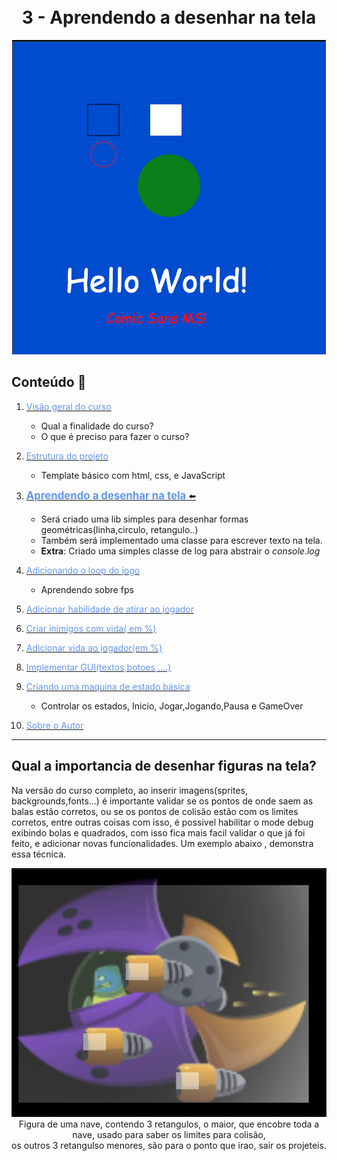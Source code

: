 
<h1 align="center">
  <br>3 - Aprendendo a desenhar na tela
</h1>
 
 
<p align="center"  > 
  <img src="images/screen.png" alt="animated" />
</p>
   
 
##  Conteúdo 📄
 
1.  [<span style="color:CornflowerBlue;">Visão geral do curso</span> ](../part1/README.md)
    * Qual a finalidade do curso?
    * O que é preciso para fazer o curso?
1.  [<span style="color:CornflowerBlue;">Estrutura do projeto</span>](README.md)
    *   Template básico com html, css, e JavaScript 
1.  [<span style="color:CornflowerBlue;font-weight: bold;  font-size: 1.2em;   ">Aprendendo a desenhar na tela</span>  ⬅️](https://www.google.com)
    *  Será criado uma lib simples para desenhar formas geométricas(linha,circulo, retangulo..) 
    *  Também será implementado uma classe para escrever texto na tela.
    *  <b>Extra</b>: Criado uma simples classe de log para abstrair o <i>console.log</i>

1.  [<span style="color:CornflowerBlue "> Adicionando o loop do jogo</span>](https://www.google.com)
    *  Aprendendo sobre fps 
1.  [<span style="color:CornflowerBlue "> Adicionar habilidade de atirar ao jogador</span>](https://www.google.com)
1.  [<span style="color:CornflowerBlue "> Criar inimigos com vida( em %)</span>](https://www.google.com)
1.  [<span style="color:CornflowerBlue "> Adicionar vida ao jogador(em %)</span>](https://www.google.com)
1.  [<span style="color:CornflowerBlue "> Implementar GUI(textos,botoes,....)</span>](https://www.google.com)
1.  [<span style="color:CornflowerBlue "> Criando uma maquina de estado básica</span>](https://www.google.com)
    * Controlar os estados, Inicio, Jogar,Jogando,Pausa e GameOver 
1.  [<span style="color:CornflowerBlue;font-weight: ">Sobre o Autor</span> ](../ABOUT.md)

---

##  Qual a importancia de desenhar figuras na tela?
Na versão do curso completo, ao inserir imagens(sprites, backgrounds,fonts...) é importante validar se os pontos de onde saem as balas estão corretos, ou se  os pontos de colisão estão com os limites corretos, entre outras coisas com isso, é possivel habilitar o mode debug exibindo bolas e quadrados, com isso fica mais facil validar o que já foi feito, e adicionar novas funcionalidades.
Um exemplo abaixo , demonstra essa técnica.




<p align="center"  > 
  <img src="images/square_debug.png" alt="animated" />
  </br>Figura de uma nave, contendo 3 retangulos, o maior, que encobre toda a nave, usado para saber os limites para colisão,
   </br>os outros 3 retangulso menores, são para o ponto que irao, sair os projeteis.
</p>







